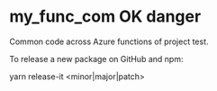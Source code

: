 # my_func_com  OK  danger

Common code across Azure functions of project test.


To release a new package on GitHub and npm:

yarn release-it <minor|major|patch>
